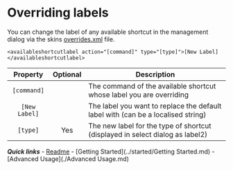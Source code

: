 # Overriding labels

You can change the label of any available shortcut in the management dialog via the skins [overrides.xml](./overrides.md) file.

`<availableshortcutlabel action="[command]" type="[type]">[New Label]</availableshortcutlabel>`
	
| Property | Optional | Description |
| :------: | :------: | ----------- |
| `[command]` | | The command of the available shortcut whose label you are overriding |
| `[New Label]` | | The label you want to replace the default label with (can be a localised string) |
| `[type]` | Yes | The new label for the type of shortcut (displayed in select dialog as label2) |

***Quick links*** - [Readme](../../../README.md) - [Getting Started](../started/Getting Started.md) - [Advanced Usage](./Advanced Usage.md)